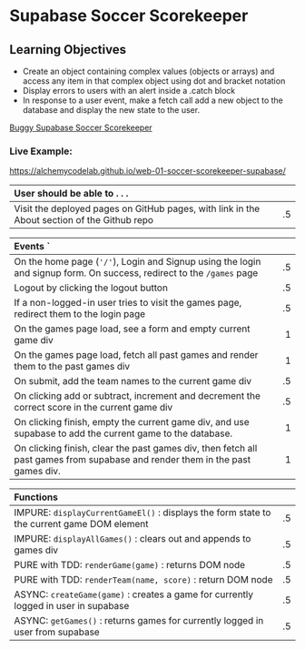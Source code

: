 # Supabase Soccer Scorekeeper

## Learning Objectives
- Create an object containing complex values (objects or arrays) and access any item in that complex object using dot and bracket notation
- Display errors to users with an alert inside a .catch block
- In response to a user event, make a fetch call add a new object to the database and display the new state to the user.

[Buggy Supabase Soccer Scorekeeper](https://github.com/alchemycodelab/buggy-js-soccer-scorekeeper-supabase)

### Live Example:
https://alchemycodelab.github.io/web-01-soccer-scorekeeper-supabase/

| User should be able to . . .                                                         |             |
| :----------------------------------------------------------------------------------- | ----------: |
| Visit the deployed pages on GitHub pages, with link in the About section of the Github repo|        .5 |

| Events  `                                                                            |             |
| :----------------------------------------------------------------------------------- | ----------: |
| On the home page (`'/'`), Login and Signup using the login and signup form. On success, redirect to the `/games` page   |        .5 |
| Logout by clicking the logout button                                                       |        .5 |
| If a non-logged-in user tries to visit the games page, redirect them to the login page | .5 |
| On the games page load, see a form and empty current game div                              |        1 |
| On the games page load, fetch all past games and render them to the past games div         |        1 |
| On submit, add the team names to the current game div                                      |        .5 |
| On clicking add or subtract, increment and decrement the correct score in the current game div|     .5 |
| On clicking finish, empty the current game div, and use supabase to add the current game to the database. |1|
| On clicking finish, clear the past games div, then fetch all past games from supabase and render them in the past games div. |1|

| Functions                                                              |             |
| :----------------------------------------------------------------------------------- | ----------: |
| IMPURE: `displayCurrentGameEl()` : displays the form state to the current game DOM element | .5|
| IMPURE: `displayAllGames()` : clears out and appends to games div | .5|
| PURE with TDD: `renderGame(game)` : returns DOM node | .5|
| PURE with TDD: `renderTeam(name, score)` :  return DOM node | .5|
| ASYNC: `createGame(game)` : creates a game for currently logged in user in supabase |.5|
| ASYNC: `getGames()` : returns games for currently logged in user from supabase |.5|
